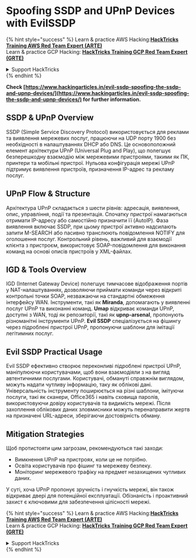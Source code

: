 # Spoofing SSDP and UPnP Devices with EvilSSDP

{% hint style="success" %}
Learn & practice AWS Hacking:<img src="/.gitbook/assets/arte.png" alt="" data-size="line">[**HackTricks Training AWS Red Team Expert (ARTE)**](https://training.hacktricks.xyz/courses/arte)<img src="/.gitbook/assets/arte.png" alt="" data-size="line">\
Learn & practice GCP Hacking: <img src="/.gitbook/assets/grte.png" alt="" data-size="line">[**HackTricks Training GCP Red Team Expert (GRTE)**<img src="/.gitbook/assets/grte.png" alt="" data-size="line">](https://training.hacktricks.xyz/courses/grte)

<details>

<summary>Support HackTricks</summary>

* Check the [**subscription plans**](https://github.com/sponsors/carlospolop)!
* **Join the** 💬 [**Discord group**](https://discord.gg/hRep4RUj7f) or the [**telegram group**](https://t.me/peass) or **follow** us on **Twitter** 🐦 [**@hacktricks\_live**](https://twitter.com/hacktricks\_live)**.**
* **Share hacking tricks by submitting PRs to the** [**HackTricks**](https://github.com/carlospolop/hacktricks) and [**HackTricks Cloud**](https://github.com/carlospolop/hacktricks-cloud) github repos.

</details>
{% endhint %}

**Check [https://www.hackingarticles.in/evil-ssdp-spoofing-the-ssdp-and-upnp-devices/](https://www.hackingarticles.in/evil-ssdp-spoofing-the-ssdp-and-upnp-devices/) for further information.**

## **SSDP & UPnP Overview**

SSDP (Simple Service Discovery Protocol) використовується для реклами та виявлення мережевих послуг, працюючи на UDP порту 1900 без необхідності в налаштуваннях DHCP або DNS. Це основоположний елемент архітектури UPnP (Universal Plug and Play), що полегшує безперешкодну взаємодію між мережевими пристроями, такими як ПК, принтери та мобільні пристрої. Нульова конфігурація мережі UPnP підтримує виявлення пристроїв, призначення IP-адрес та рекламу послуг.

## **UPnP Flow & Structure**

Архітектура UPnP складається з шести рівнів: адресація, виявлення, опис, управління, події та презентація. Спочатку пристрої намагаються отримати IP-адресу або самостійно призначити її (AutoIP). Фаза виявлення включає SSDP, при цьому пристрої активно надсилають запити M-SEARCH або пасивно транслюють повідомлення NOTIFY для оголошення послуг. Контрольний рівень, важливий для взаємодії клієнта з пристроєм, використовує SOAP-повідомлення для виконання команд на основі описів пристроїв у XML-файлах.

## **IGD & Tools Overview**

IGD (Internet Gateway Device) полегшує тимчасове відображення портів у NAT-налаштуваннях, дозволяючи приймати команди через відкриті контрольні точки SOAP, незважаючи на стандартні обмеження інтерфейсу WAN. Інструменти, такі як **Miranda**, допомагають у виявленні послуг UPnP та виконанні команд. **Umap** відкриває команди UPnP, доступні з WAN, тоді як репозиторії, такі як **upnp-arsenal**, пропонують різноманітні інструменти UPnP. **Evil SSDP** спеціалізується на фішингу через підроблені пристрої UPnP, пропонуючи шаблони для імітації легітимних послуг.

## **Evil SSDP Practical Usage**

Evil SSDP ефективно створює переконливі підроблені пристрої UPnP, маніпулюючи користувачами, щоб вони взаємодіяли з на вигляд автентичними послугами. Користувачі, обмануті справжнім виглядом, можуть надати чутливу інформацію, таку як облікові дані. Універсальність інструменту поширюється на різні шаблони, імітуючи послуги, такі як сканери, Office365 і навіть сховища паролів, використовуючи довіру користувачів та видимість мережі. Після захоплення облікових даних зловмисники можуть перенаправити жертв на призначені URL-адреси, зберігаючи достовірність обману.

## **Mitigation Strategies**

Щоб протистояти цим загрозам, рекомендуються такі заходи:

- Вимкнення UPnP на пристроях, коли це не потрібно.
- Освіта користувачів про фішинг та мережеву безпеку.
- Моніторинг мережевого трафіку на предмет незахищених чутливих даних.

У суті, хоча UPnP пропонує зручність і гнучкість мережі, він також відкриває двері для потенційної експлуатації. Обізнаність і проактивний захист є ключовими для забезпечення цілісності мережі.

{% hint style="success" %}
Learn & practice AWS Hacking:<img src="/.gitbook/assets/arte.png" alt="" data-size="line">[**HackTricks Training AWS Red Team Expert (ARTE)**](https://training.hacktricks.xyz/courses/arte)<img src="/.gitbook/assets/arte.png" alt="" data-size="line">\
Learn & practice GCP Hacking: <img src="/.gitbook/assets/grte.png" alt="" data-size="line">[**HackTricks Training GCP Red Team Expert (GRTE)**<img src="/.gitbook/assets/grte.png" alt="" data-size="line">](https://training.hacktricks.xyz/courses/grte)

<details>

<summary>Support HackTricks</summary>

* Check the [**subscription plans**](https://github.com/sponsors/carlospolop)!
* **Join the** 💬 [**Discord group**](https://discord.gg/hRep4RUj7f) or the [**telegram group**](https://t.me/peass) or **follow** us on **Twitter** 🐦 [**@hacktricks\_live**](https://twitter.com/hacktricks\_live)**.**
* **Share hacking tricks by submitting PRs to the** [**HackTricks**](https://github.com/carlospolop/hacktricks) and [**HackTricks Cloud**](https://github.com/carlospolop/hacktricks-cloud) github repos.

</details>
{% endhint %}
